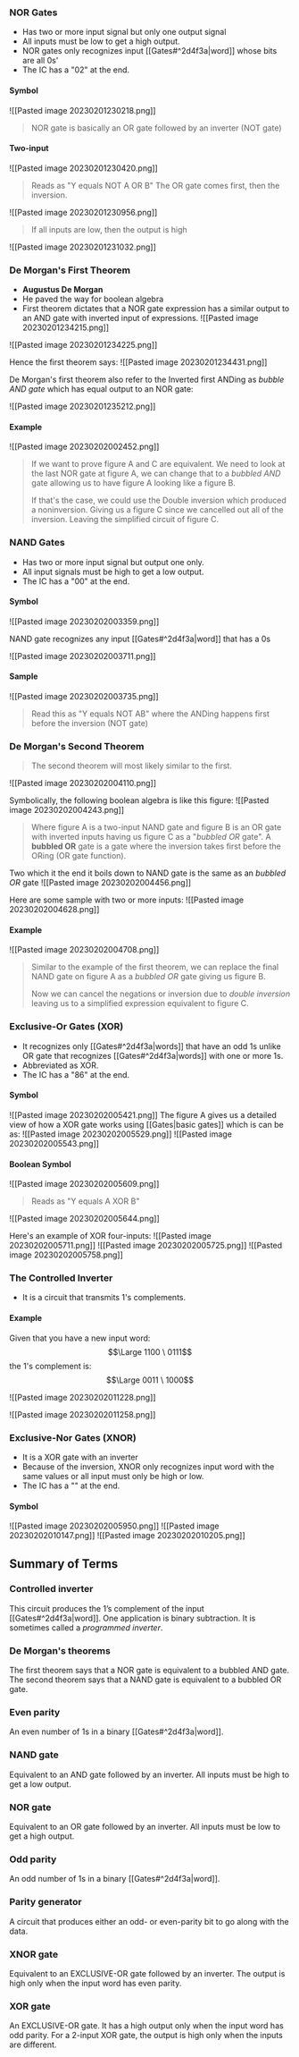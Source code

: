 ### NOR Gates
- Has two or more input signal but only one output signal
- All inputs must be low to get a high output.
- NOR gates only recognizes input [[Gates#^2d4f3a|word]] whose bits are all 0s'
- The IC has a "02" at the end.
#### Symbol
![[Pasted image 20230201230218.png]]
> NOR gate is basically an OR gate followed by an inverter (NOT gate)

#### Two-input 
![[Pasted image 20230201230420.png]]
> Reads as "Y equals NOT A OR B"
> The OR gate comes first, then the inversion.

![[Pasted image 20230201230956.png]]
> If all inputs are low, then the output is high

![[Pasted image 20230201231032.png]]



### De Morgan's First Theorem
- **Augustus De Morgan**
- He paved the way for boolean algebra
- First theorem dictates that a NOR gate expression has a similar output to an AND gate with inverted input of expressions.
![[Pasted image 20230201234215.png]]

![[Pasted image 20230201234225.png]]

Hence the first theorem says:
![[Pasted image 20230201234431.png]]

De Morgan's first theorem also refer to the  Inverted first ANDing as *bubble AND gate* which has equal output to an NOR gate:

![[Pasted image 20230201235212.png]]


#### Example
![[Pasted image 20230202002452.png]]
> If we want to prove figure A and C are equivalent. We need to look at the last NOR gate at figure A, we can change that to a *bubbled AND* gate allowing us to have figure A looking like a figure B.
> 
> If that's the case, we could use the Double inversion which produced a noninversion. Giving us a figure C since we cancelled out all of the inversion. Leaving the simplified circuit of figure C.


### NAND Gates
- Has two or more input signal but output one only.
- All input signals must be high to get a low output.
- The IC has a "00" at the end.
#### Symbol
![[Pasted image 20230202003359.png]]

NAND gate recognizes any input [[Gates#^2d4f3a|word]] that has a 0s

![[Pasted image 20230202003711.png]]

#### Sample
![[Pasted image 20230202003735.png]]
> Read this as "Y equals NOT AB" where the ANDing happens first before the inversion (NOT gate)

### De Morgan's Second Theorem
> The second theorem will most likely similar to the first.

![[Pasted image 20230202004110.png]]

Symbolically, the following boolean algebra is like this figure:
![[Pasted image 20230202004243.png]]
> Where figure A is a two-input NAND gate and figure B is an OR gate with inverted inputs having us figure C as a "*bubbled OR* gate".
> A **bubbled OR** gate is a gate where the inversion takes first before the ORing (OR gate function).

Two which it the end it boils down to NAND gate is the same as an *bubbled OR* gate
![[Pasted image 20230202004456.png]]

Here are some sample with two or more inputs:
![[Pasted image 20230202004628.png]]

#### Example
![[Pasted image 20230202004708.png]]
> Similar to the example of the first theorem, we can replace the final NAND gate on figure A as a *bubbled OR* gate giving us figure B.
> 
> Now we can cancel the negations or inversion due to *double inversion* leaving us to a simplified expression equivalent to figure C.


### Exclusive-Or Gates (XOR)
- It recognizes only [[Gates#^2d4f3a|words]] that have an odd 1s unlike OR gate that recognizes [[Gates#^2d4f3a|words]] with one or more 1s.
- Abbreviated as XOR.
- The IC has a "86" at the end.

#### Symbol
![[Pasted image 20230202005421.png]]
The figure A gives us a detailed view of how a XOR gate works using [[Gates|basic gates]] which is can be as:
![[Pasted image 20230202005529.png]]
![[Pasted image 20230202005543.png]]

#### Boolean Symbol
![[Pasted image 20230202005609.png]]
> Reads as "Y equals A XOR B"

![[Pasted image 20230202005644.png]]

Here's an example of XOR four-inputs:
![[Pasted image 20230202005711.png]]
![[Pasted image 20230202005725.png]]
![[Pasted image 20230202005758.png]]



### The Controlled Inverter
- It is a circuit that transmits 1's complements.

#### Example
Given that you have a new input word:
$$\Large 1100 \ 0111$$
the 1's complement is:
$$\Large 0011 \ 1000$$ 

![[Pasted image 20230202011228.png]]

![[Pasted image 20230202011258.png]]

### Exclusive-Nor Gates (XNOR)
- It is a XOR gate with an inverter
- Because of the inversion, XNOR only recognizes input word with the same values or all input must only be high or low. 
- The IC has a "" at the end.

#### Symbol
![[Pasted image 20230202005950.png]]
![[Pasted image 20230202010147.png]]
![[Pasted image 20230202010205.png]]

## Summary of Terms
### Controlled inverter
This circuit produces the 1’s complement of the input [[Gates#^2d4f3a|word]]. One application is binary subtraction. It is sometimes called a *programmed inverter*.
### De Morgan's theorems
The first theorem says that a NOR gate is equivalent to a bubbled AND gate. The second theorem says that a NAND gate is equivalent to a bubbled OR gate.
### Even parity
An even number of 1s in a binary [[Gates#^2d4f3a|word]].
### NAND gate
Equivalent to an AND gate followed by an inverter. All inputs must be high to get a low output. 
### NOR gate
Equivalent to an OR gate followed by an inverter. All inputs must be low to get a high output.
### Odd parity
An odd number of 1s in a binary [[Gates#^2d4f3a|word]].
### Parity generator
A circuit that produces either an odd- or even-parity bit to go along with the data.
### XNOR gate
Equivalent to an EXCLUSIVE-OR gate followed by an inverter. The output is high only when the input word has even parity.
### XOR gate
An EXCLUSIVE-OR gate. It has a high output only when the input word has odd parity. For a 2-input XOR gate, the output is high only when the inputs are different.